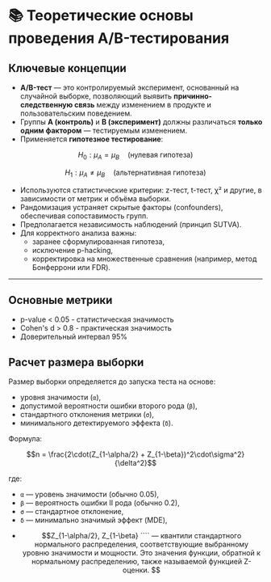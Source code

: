 # 📚 Теоретические основы проведения A/B-тестирования

## Ключевые концепции

- **A/B-тест** — это контролируемый эксперимент, основанный на случайной выборке, позволяющий выявить **причинно-следственную связь** между изменением в продукте и пользовательским поведением.
- Группы **A (контроль)** и **B (эксперимент)** должны различаться **только одним фактором** — тестируемым изменением.
- Применяется **гипотезное тестирование**:

```math
H_0: \mu_A = \mu_B \quad \text{(нулевая гипотеза)}
```
```math
H_1: \mu_A \neq \mu_B \quad \text{(альтернативная гипотеза)}
```
- Используются статистические критерии: z-тест, t-тест, χ² и другие, в зависимости от метрик и объёма выборки.
- Рандомизация устраняет скрытые факторы (confounders), обеспечивая сопоставимость групп.
- Предполагается независимость наблюдений (принцип SUTVA).
- Для корректного анализа важны:
  - заранее сформулированная гипотеза,
  - исключение p-hacking,
  - корректировка на множественные сравнения (например, метод Бонферрони или FDR).

---
## Основные метрики
- p-value < 0.05 - статистическая значимость
- Cohen's d > 0.8 - практическая значимость
- Доверительный интервал 95%

## Расчет размера выборки

Размер выборки определяется до запуска теста на основе:
- уровня значимости (`α`),
- допустимой вероятности ошибки второго рода (`β`),
- стандартного отклонения метрики (`σ`),
- минимального детектируемого эффекта (`δ`).

Формула:  
```math
n = \frac{2\cdot(Z_{1-\alpha/2} + Z_{1-\beta})^2\cdot\sigma^2}{\delta^2}
```

где:
- `α`  — уровень значимости (обычно 0.05),
- `β` — вероятность ошибки II рода (обычно 0.2),
- `σ` — стандартное отклонение,
- `δ` — минимально значимый эффект (MDE),
- ````math
  Z_{1-\alpha/2}, Z_{1-\beta}
  ```` — квантили стандартного нормального распределения, соответствующие выбранному уровню значимости и мощности.  
  Это значения функции, обратной к нормальному распределению, также называемой функцией Z-оценки.
